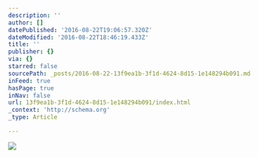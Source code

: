 ```yaml
---
description: ''
author: []
datePublished: '2016-08-22T19:06:57.320Z'
dateModified: '2016-08-22T18:46:19.433Z'
title: ''
publisher: {}
via: {}
starred: false
sourcePath: _posts/2016-08-22-13f9ea1b-3f1d-4624-8d15-1e148294b091.md
inFeed: true
hasPage: true
inNav: false
url: 13f9ea1b-3f1d-4624-8d15-1e148294b091/index.html
_context: 'http://schema.org'
_type: Article

---
```

![](https://the-grid-user-content.s3-us-west-2.amazonaws.com/9cf51b2e-db92-4a4a-9a3b-eed5d5e04c22.jpg)